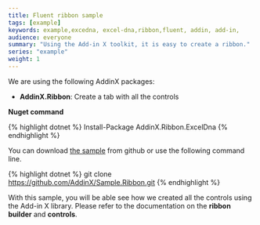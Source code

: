 ```yaml
---
title: Fluent ribbon sample
tags: [example]
keywords: example,excedna, excel-dna,ribbon,fluent, addin, add-in, 
audience: everyone
summary: "Using the Add-in X toolkit, it is easy to create a ribbon." 
series: "example"
weight: 1
---
```


We are using the following AddinX packages:

*	**AddinX.Ribbon**: Create a tab with all the controls

**Nuget command**

{% highlight dotnet %}
Install-Package AddinX.Ribbon.ExcelDna
{% endhighlight %}

You can download [the sample](https://github.com/AddinX/Sample.Ribbon) from github or use the following command line.

{% highlight dotnet %}
git clone https://github.com/AddinX/Sample.Ribbon.git
{% endhighlight %}

With this sample, you will be able see how we created all the controls using the Add-in X library. Please refer to the documentation on the **ribbon builder** and **controls**.